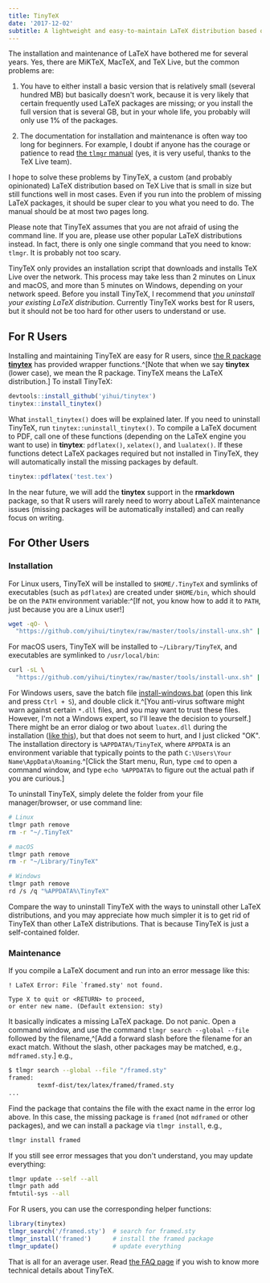```yaml
---
title: TinyTeX
date: '2017-12-02'
subtitle: A lightweight and easy-to-maintain LaTeX distribution based on TeX Live
---
```


The installation and maintenance of LaTeX have bothered me for several years. Yes, there are MiKTeX, MacTeX, and TeX Live, but the common problems are:

1. You have to either install a basic version that is relatively small (several hundred MB) but basically doesn't work, because it is very likely that certain frequently used LaTeX packages are missing; or you install the full version that is several GB, but in your whole life, you probably will only use 1% of the packages.

2. The documentation for installation and maintenance is often way too long for beginners. For example, I doubt if anyone has the courage or patience to read [the `tlmgr` manual](https://www.tug.org/texlive/doc/tlmgr.html) (yes, it is very useful, thanks to the TeX Live team).

I hope to solve these problems by TinyTeX, a custom (and probably opinionated) LaTeX distribution based on TeX Live that is small in size but still functions well in most cases. Even if you run into the problem of missing LaTeX packages, it should be super clear to you what you need to do. The manual should be at most two pages long.

Please note that TinyTeX assumes that you are not afraid of using the command line. If you are, please use other popular LaTeX distributions instead. In fact, there is only one single command that you need to know: `tlmgr`. It is probably not too scary.

TinyTeX only provides an installation script that downloads and installs TeX Live over the network. This process may take less than 2 minutes on Linux and macOS, and more than 5 minutes on Windows, depending on your network speed. Before you install TinyTeX, I recommend that _you uninstall your existing LaTeX distribution_. Currently TinyTeX works best for R users, but it should not be too hard for other users to understand or use.
 
## For R Users

Installing and maintaining TinyTeX are easy for R users, since [the R package **tinytex**](/tinytex/r/) has provided wrapper functions.^[Note that when we say **tinytex** (lower case), we mean the R package. TinyTeX means the LaTeX distribution.] To install TinyTeX:

```r
devtools::install_github('yihui/tinytex')
tinytex::install_tinytex()
```

What `install_tinytex()` does will be explained later. If you need to uninstall TinyTeX, run `tinytex::uninstall_tinytex()`. To compile a LaTeX document to PDF, call one of these functions (depending on the LaTeX engine you want to use) in **tinytex**: `pdflatex()`, `xelatex()`, and `lualatex()`. If these functions detect LaTeX packages required but not installed in TinyTeX, they will automatically install the missing packages by default.

```r
tinytex::pdflatex('test.tex')
```

In the near future, we will add the **tinytex** support in the **rmarkdown** package, so that R users will rarely need to worry about LaTeX maintenance issues (missing packages will be automatically installed) and can really focus on writing.

## For Other Users

### Installation

For Linux users, TinyTeX will be installed to `$HOME/.TinyTeX` and symlinks of executables (such as `pdflatex`) are created under `$HOME/bin`, which should be on the `PATH` environment variable:^[If not, you know how to add it to `PATH`, just because you are a Linux user!]

```sh
wget -qO- \
  "https://github.com/yihui/tinytex/raw/master/tools/install-unx.sh" | sh
```

For macOS users, TinyTeX will be installed to `~/Library/TinyTeX`, and executables are symlinked to `/usr/local/bin`:

```sh
curl -sL \
  "https://github.com/yihui/tinytex/raw/master/tools/install-unx.sh" | sh
```

For Windows users, save the batch file [install-windows.bat](https://github.com/yihui/tinytex/raw/master/tools/install-windows.bat) (open this link and press `Ctrl + S`), and double click it.^[You anti-virus software might warn against certain `*.dll` files, and you may want to trust these files. However, I'm not a Windows expert, so I'll leave the decision to yourself.] There might be an error dialog or two about `luatex.dll` during the installation ([like this](https://db.yihui.name/images/install-tl-win-lua.png)), but that does not seem to hurt, and I just clicked "OK". The installation directory is `%APPDATA%/TinyTeX`, where `APPDATA` is an environment variable that typically points to the path `C:\Users\Your Name\AppData\Roaming`.^[Click the Start menu, Run, type `cmd` to open a command window, and type `echo %APPDATA%` to figure out the actual path if you are curious.]

To uninstall TinyTeX, simply delete the folder from your file manager/browser, or use command line:

```sh
# Linux
tlmgr path remove
rm -r "~/.TinyTeX"

# macOS
tlmgr path remove
rm -r "~/Library/TinyTeX"

# Windows
tlmgr path remove
rd /s /q "%APPDATA%\TinyTeX"
```

Compare the way to uninstall TinyTeX with the ways to uninstall other LaTeX distributions, and you may appreciate how much simpler it is to get rid of TinyTeX than other LaTeX distributions. That is because TinyTeX is just a self-contained folder.

### Maintenance

If you compile a LaTeX document and run into an error message like this:

```
! LaTeX Error: File `framed.sty' not found.

Type X to quit or <RETURN> to proceed,
or enter new name. (Default extension: sty)
```

It basically indicates a missing LaTeX package. Do not panic. Open a command window, and use the command `tlmgr search --global --file` followed by the filename,^[Add a forward slash before the filename for an exact match. Without the slash, other packages may be matched, e.g., `mdframed.sty`.] e.g.,

```sh
$ tlmgr search --global --file "/framed.sty"
framed:
        texmf-dist/tex/latex/framed/framed.sty
...
```

Find the package that contains the file with the exact name in the error log above. In this case, the missing package is `framed` (not `mdframed` or other packages), and we can install a package via `tlmgr install`, e.g.,

```sh
tlmgr install framed
```

If you still see error messages that you don't understand, you may update everything:

```sh
tlmgr update --self --all
tlmgr path add
fmtutil-sys --all
```

For R users, you can use the corresponding helper functions:

```r
library(tinytex)
tlmgr_search('/framed.sty')  # search for framed.sty
tlmgr_install('framed')      # install the framed package
tlmgr_update()               # update everything
```

That is all for an average user. Read [the FAQ page](/tinytex/faq/) if you wish to know more technical details about TinyTeX.

